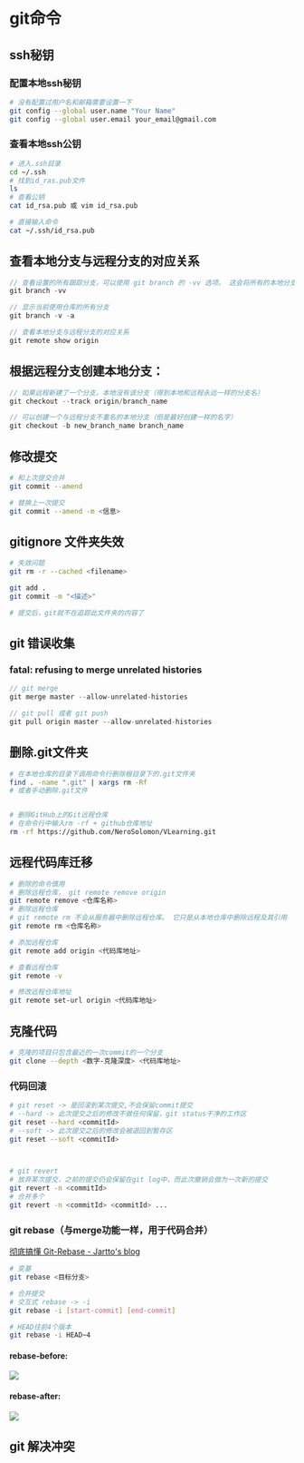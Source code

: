 # git命令

## ssh秘钥

### 配置本地ssh秘钥

```bash
# 没有配置过用户名和邮箱需要设置一下
git config --global user.name "Your Name"
git config --global user.email your_email@gmail.com　
```

### 查看本地ssh公钥

```bash
# 进入.ssh目录
cd ~/.ssh
# 找到id_ras.pub文件
ls
# 查看公钥
cat id_rsa.pub 或 vim id_rsa.pub

# 直接输入命令
cat ~/.ssh/id_rsa.pub
```

## 查看本地分支与远程分支的对应关系

```js
// 查看设置的所有跟踪分支，可以使用 git branch 的 -vv 选项。 这会将所有的本地分支列出来并且包含更多的信息，如每一个分支正在跟踪哪个远程分支与本地分支是否是领先、落后或是都有。
git branch -vv

// 显示当前使用仓库的所有分支
git branch -v -a

// 查看本地分支与远程分支的对应关系 
git remote show origin
```

## 根据远程分支创建本地分支：

```javascript
// 如果远程新建了一个分支，本地没有该分支（得到本地和远程永远一样的分支名）
git checkout --track origin/branch_name

// 可以创建一个与远程分支不重名的本地分支（但是最好创建一样的名字）
git checkout -b new_branch_name branch_name
```

## 修改提交

```bash
# 和上次提交合并
git commit --amend

# 替换上一次提交
git commit --amend -m <信息>
```

## gitignore 文件夹失效

```bash
# 失效问题
git rm -r --cached <filename>

git add .
git commit -m "<描述>"

# 提交后，git就不在追踪此文件夹的内容了
```

## git 错误收集

### fatal: refusing to merge unrelated histories

```js
// git merge
git merge master --allow-unrelated-histories

// git pull 或者 git push
git pull origin master --allow-unrelated-histories
```

## 删除.git文件夹

```bash
# 在本地仓库的目录下调用命令行删除根目录下的.git文件夹
find . -name ".git" | xargs rm -Rf
# 或者手动删除.git文件


# 删除GitHub上的Git远程仓库
# 在命令行中输入rm -rf + github仓库地址
rm -rf https://github.com/NeroSolomon/VLearning.git
```

## 远程代码库迁移

```bash
# 删除的命令慎用
# 删除远程仓库， git remote remove origin
git remote remove <仓库名称>
# 删除远程仓库
# git remote rm 不会从服务器中删除远程仓库。 它只是从本地仓库中删除远程及其引用
git remote rm <仓库名称>

# 添加远程仓库
git remote add origin <代码库地址> 

# 查看远程仓库
git remote -v

# 修改远程仓库地址
git remote set-url origin <代码库地址>
```

## 克隆代码

```bash
# 克隆的项目只包含最近的一次commit的一个分支
git clone --depth <数字-克隆深度> <代码库地址>
```

### 代码回滚

```bash
# git reset -> 是回滚到某次提交,不会保留commit提交
# --hard -> 此次提交之后的修改不做任何保留，git status干净的工作区
git reset --hard <commitId>
# --soft -> 此次提交之后的修改会被退回到暂存区
git reset --soft <commitId>



# git revert 
# 放弃某次提交，之前的提交仍会保留在git log中，而此次撤销会做为一次新的提交
git revert -n <commitId>
# 合并多个
git revert -n <commitId> <commitId> ...
```

### git rebase（与merge功能一样，用于代码合并）

[彻底搞懂 Git-Rebase - Jartto&#39;s blog](http://jartto.wang/2018/12/11/git-rebase/)

```bash
# 变基
git rebase <目标分支>

# 合并提交
# 交互式 rebase -> -i
git rebase -i [start-commit] [end-commit]

# HEAD往前4个版本
git rebase -i HEAD~4
```

#### rebase-before:

![](../../imgs/git-rebase-1.jpeg)

#### rebase-after:

![](../../imgs/git-rebase-2.jpeg)

## git 解决冲突

<img title="" src="../../imgs/vscode-git-chongtu.png" alt="" data-align="inline">

